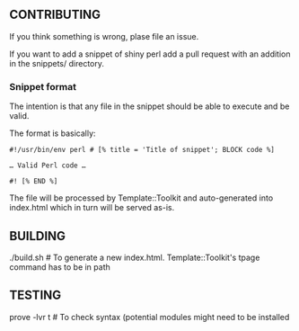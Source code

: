 ## CONTRIBUTING ##

If you think something is wrong, plase file an issue.

If you want to add a snippet of shiny perl add a pull request with an addition in the snippets/ directory.

### Snippet format ###

The intention is that any file in the snippet should be able to execute and be valid.

The format is basically:

```
#!/usr/bin/env perl # [% title = 'Title of snippet'; BLOCK code %]

… Valid Perl code …

#! [% END %]
```

The file will be processed by Template::Toolkit and auto-generated into index.html which in turn will be served as-is.

## BUILDING ##

./build.sh # To generate a new index.html. Template::Toolkit's tpage command has to be in path

## TESTING ##

prove -lvr t # To check syntax (potential modules might need to be installed


